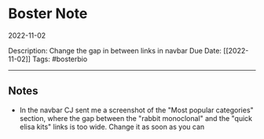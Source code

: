 # Boster Note 
2022-11-02

Description: Change the gap in between links in navbar
Due Date: [[2022-11-02]]
Tags: #bosterbio

------

## Notes

- In the navbar CJ sent me a screenshot of the "Most popular categories" section, where the gap between the "rabbit monoclonal" and the "quick elisa kits" links is too wide. Change it as soon as you can


